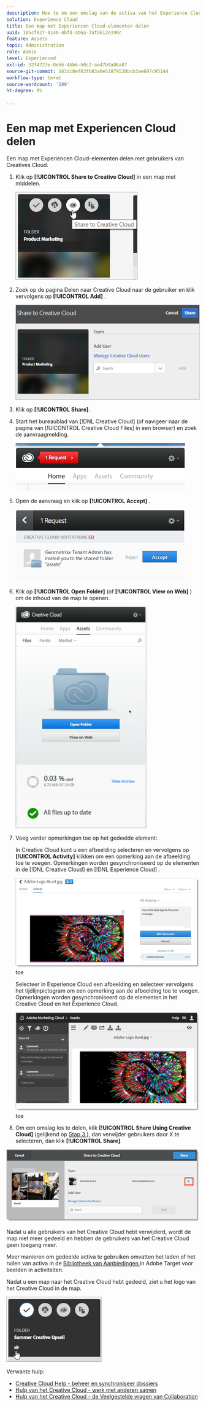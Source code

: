 ```yaml
---
description: Hoe te om een omslag van de activa van het Experience Cloud met de gebruikers van het Creative Cloud te delen.
solution: Experience Cloud
title: Een map met Experiencen Cloud-elementen delen
uuid: 105cf627-0148-4bf8-ab6a-7afa612e198c
feature: Assets
topic: Administration
role: Admin
level: Experienced
exl-id: 32f4723e-0e66-46b6-b0c2-ae47b9a06a87
source-git-commit: 163dc8ef83fb83a0e51879520bcb3ae697c95144
workflow-type: tm+mt
source-wordcount: '289'
ht-degree: 0%

---
```


# Een map met Experiencen Cloud delen

Een map met Experiencen Cloud-elementen delen met gebruikers van Creatives Cloud.

1. Klik op **[!UICONTROL Share to Creative Cloud]** in een map met middelen.

   ![ Aandeel aan Creative Cloud ](../../assets/asset-share-cc.png)
1. Zoek op de pagina Delen naar Creative Cloud naar de gebruiker en klik vervolgens op **[!UICONTROL Add]** .

   ![ voeg een gebruiker van het Creative Cloud toe ](../../assets/asset-share-cc-page.png)

1. Klik op **[!UICONTROL Share]**.
1. Start het bureaublad van [!DNL Creative Cloud] (of navigeer naar de pagina van [!UICONTROL Creative Cloud Files] in een browser) en zoek de aanvraagmelding.

   ![ Bericht van het Verzoek ](../../assets/cc_share_request.png)
1. Open de aanvraag en klik op **[!UICONTROL Accept]** .

   ![ Accepteer verzoek ](../../assets/cc_share_accept.png)
1. Klik op **[!UICONTROL Open Folder]** (of **[!UICONTROL View on Web]** ) om de inhoud van de map te openen.

   ![ Mening op Web ](../../assets/creative_cloud_open_folder.png)
1. Voeg verder opmerkingen toe op het gedeelde element:

   In Creative Cloud kunt u een afbeelding selecteren en vervolgens op **[!UICONTROL Activity]** klikken om een opmerking aan de afbeelding toe te voegen. Opmerkingen worden gesynchroniseerd op de elementen in de [!DNL Creative Cloud] en [!DNL Experience Cloud] .

   ![ voeg een commentaar op het beeld ](../../assets/asset_comment_cc.png) toe

   Selecteer in Experience Cloud een afbeelding en selecteer vervolgens het tijdlijnpictogram om een opmerking aan de afbeelding toe te voegen. Opmerkingen worden gesynchroniseerd op de elementen in het Creative Cloud en het Experience Cloud.

   ![ voeg een commentaar op het beeld ](../../assets/asset_comment_mac.png) toe

1. Om een omslag los te delen, klik **[!UICONTROL Share Using Creative Cloud]** (gelijkend op [ Stap 3 ](share.md)), dan verwijder gebruikers door X te selecteren, dan klik **[!UICONTROL Share]**.

![ Unshare een omslag ](../../assets/asset_remove_user.png)

Nadat u alle gebruikers van het Creative Cloud hebt verwijderd, wordt de map niet meer gedeeld en hebben de gebruikers van het Creative Cloud geen toegang meer.

Meer manieren om gedeelde activa te gebruiken omvatten het laden of het ruilen van activa in de [ Bibliotheek van Aanbiedingen ](https://experienceleague.adobe.com/docs/target/using/experiences/offers/manage-content.html?lang=nl-NL) in Adobe Target voor beelden in activiteiten.

Nadat u een map naar het Creative Cloud hebt gedeeld, ziet u het logo van het Creative Cloud in de map.

![ embleem van het Creative Cloud op de omslag ](../../assets/asset-cc-logo.png)

Verwante hulp:

* [ Creative Cloud Help - beheer en synchroniseer dossiers ](https://helpx.adobe.com/nl/creative-cloud/help/sync-creative-cloud-files.html)
* [ Hulp van het Creative Cloud - werk met anderen samen ](https://helpx.adobe.com/nl/creative-cloud/help/collaboration.html)
* [ Hulp van het Creative Cloud - de Veelgestelde vragen van Collaboration ](https://helpx.adobe.com/nl/creative-cloud/help/collaboration-faq.html)
